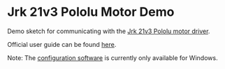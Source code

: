 # Jrk 21v3 Pololu Motor Demo

Demo sketch for communicating with the [Jrk 21v3 Pololu motor driver](https://www.pololu.com/product/1392).

Official user guide can be found [here](https://www.pololu.com/docs/0J38/all).

Note: The [configuration software](https://www.pololu.com/docs/0J38/all#3.a) is currently only available for Windows.
